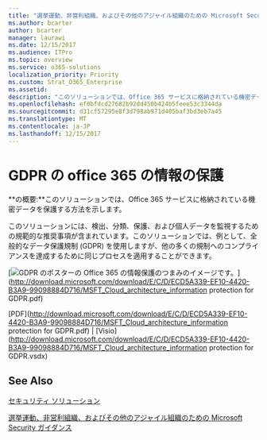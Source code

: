```yaml
---
title: "選挙運動、非営利組織、およびその他のアジャイル組織のための Microsoft Security ガイダンス"
ms.author: bcarter
author: bcarter
manager: laurawi
ms.date: 12/15/2017
ms.audience: ITPro
ms.topic: overview
ms.service: o365-solutions
localization_priority: Priority
ms.custom: Strat_O365_Enterprise
ms.assetid: 
description: "このソリューションでは、Office 365 サービスに格納されている機密データを保護する方法を示します。"
ms.openlocfilehash: ef0bfdcd27682b92dd450b424b5feee53c3344da
ms.sourcegitcommit: d31cf57295e8f3d798ab971d405baf3bd3eb7a45
ms.translationtype: MT
ms.contentlocale: ja-JP
ms.lasthandoff: 12/15/2017
---
```

# <a name="office-365-information-protection-for-gdpr"></a>GDPR の office 365 の情報の保護

 **の概要:**このソリューションでは、Office 365 サービスに格納されている機密データを保護する方法を示します。
  
このソリューションには、検出、分類、保護、および個人データを監視するための規範的な推奨事項が含まれています。このソリューションでは、例として、全般的なデータ保護規制 (GDPR) を使用しますが、他の多くの規制へのコンプライアンスを達成するために同じプロセスを適用することができます。

[![GDPR のポスターの Office 365 の情報保護のつまみのイメージです。](images/InfoProtectGDPR_Poster/o365infoprotectforgdpr_thumb.png)](http://download.microsoft.com/download/E/C/D/ECD5A339-EF10-4420-B3A9-99098884D716/MSFT_Cloud_architecture_information protection for GDPR.pdf)
  
[PDF](http://download.microsoft.com/download/E/C/D/ECD5A339-EF10-4420-B3A9-99098884D716/MSFT_Cloud_architecture_information protection for GDPR.pdf)  | [Visio](http://download.microsoft.com/download/E/C/D/ECD5A339-EF10-4420-B3A9-99098884D716/MSFT_Cloud_architecture_information protection for GDPR.vsdx)
  

## <a name="see-also"></a>See Also

[セキュリティ ソリューション](security-solutions.md)
  
[選挙運動、非営利組織、およびその他のアジャイル組織のための Microsoft Security ガイダンス](microsoft-security-guidance-for-political-campaigns-nonprofits-and-other-agile-o.md)





